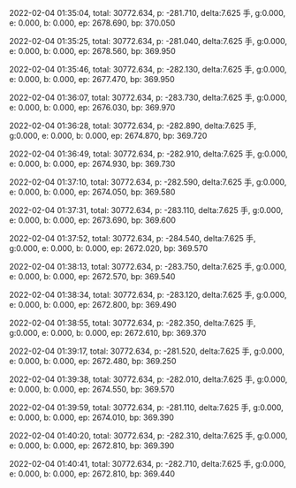 2022-02-04 01:35:04, total: 30772.634, p: -281.710, delta:7.625 手, g:0.000, e: 0.000, b: 0.000, ep: 2678.690, bp: 370.050

2022-02-04 01:35:25, total: 30772.634, p: -281.040, delta:7.625 手, g:0.000, e: 0.000, b: 0.000, ep: 2678.560, bp: 369.950

2022-02-04 01:35:46, total: 30772.634, p: -282.130, delta:7.625 手, g:0.000, e: 0.000, b: 0.000, ep: 2677.470, bp: 369.950

2022-02-04 01:36:07, total: 30772.634, p: -283.730, delta:7.625 手, g:0.000, e: 0.000, b: 0.000, ep: 2676.030, bp: 369.970

2022-02-04 01:36:28, total: 30772.634, p: -282.890, delta:7.625 手, g:0.000, e: 0.000, b: 0.000, ep: 2674.870, bp: 369.720

2022-02-04 01:36:49, total: 30772.634, p: -282.910, delta:7.625 手, g:0.000, e: 0.000, b: 0.000, ep: 2674.930, bp: 369.730

2022-02-04 01:37:10, total: 30772.634, p: -282.590, delta:7.625 手, g:0.000, e: 0.000, b: 0.000, ep: 2674.050, bp: 369.580

2022-02-04 01:37:31, total: 30772.634, p: -283.110, delta:7.625 手, g:0.000, e: 0.000, b: 0.000, ep: 2673.690, bp: 369.600

2022-02-04 01:37:52, total: 30772.634, p: -284.540, delta:7.625 手, g:0.000, e: 0.000, b: 0.000, ep: 2672.020, bp: 369.570

2022-02-04 01:38:13, total: 30772.634, p: -283.750, delta:7.625 手, g:0.000, e: 0.000, b: 0.000, ep: 2672.570, bp: 369.540

2022-02-04 01:38:34, total: 30772.634, p: -283.120, delta:7.625 手, g:0.000, e: 0.000, b: 0.000, ep: 2672.800, bp: 369.490

2022-02-04 01:38:55, total: 30772.634, p: -282.350, delta:7.625 手, g:0.000, e: 0.000, b: 0.000, ep: 2672.610, bp: 369.370

2022-02-04 01:39:17, total: 30772.634, p: -281.520, delta:7.625 手, g:0.000, e: 0.000, b: 0.000, ep: 2672.480, bp: 369.250

2022-02-04 01:39:38, total: 30772.634, p: -282.010, delta:7.625 手, g:0.000, e: 0.000, b: 0.000, ep: 2674.550, bp: 369.570

2022-02-04 01:39:59, total: 30772.634, p: -281.110, delta:7.625 手, g:0.000, e: 0.000, b: 0.000, ep: 2674.010, bp: 369.390

2022-02-04 01:40:20, total: 30772.634, p: -282.310, delta:7.625 手, g:0.000, e: 0.000, b: 0.000, ep: 2672.810, bp: 369.390

2022-02-04 01:40:41, total: 30772.634, p: -282.710, delta:7.625 手, g:0.000, e: 0.000, b: 0.000, ep: 2672.810, bp: 369.440